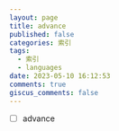 ```yaml
---
layout: page
title: advance
published: false
categories: 索引
tags: 
  - 索引
  - languages
date: 2023-05-10 16:12:53
comments: true
giscus_comments: false
---
```


- [ ] advance